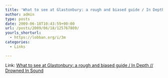 ```yaml
---
title: 'What to see at Glastonbury: a rough and biased guide / In Depth // Drowned In Sound'
author: admin
type: posts
date: 2009-06-18T10:43:59+00:00
url: /posts/2009/06/18/125767809/
yourls_shorturl:
  - https://lobban.org/i/3m
categories:
  - Links

---
```

Link: [What to see at Glastonbury: a rough and biased guide / In Depth // Drowned In Sound][1]

 [1]: http://drownedinsound.com/in_depth/4137133